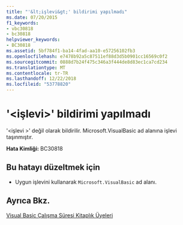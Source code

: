 ```yaml
---
title: "'&lt;işlevi&gt;' bildirimi yapılmadı"
ms.date: 07/20/2015
f1_keywords:
- vbc30818
- bc30818
helpviewer_keywords:
- BC30818
ms.assetid: 5bf784f1-ba14-4fad-aa10-e57256102fb3
ms.openlocfilehash: e7478b92a5c87511ef88d3d5b0901cc16569c0f2
ms.sourcegitcommit: 0888d7b24f475c346a3f444de8d83ec1ca7cd234
ms.translationtype: MT
ms.contentlocale: tr-TR
ms.lasthandoff: 12/22/2018
ms.locfileid: "53778820"
---
```

# <a name="ltfunctiongt-is-not-declared"></a>'&lt;işlevi&gt;' bildirimi yapılmadı
'\<işlevi >' değil olarak bildirilir. Microsoft.VisualBasic ad alanına işlevi taşınmıştır.  
  
 **Hata Kimliği:** BC30818  
  
## <a name="to-correct-this-error"></a>Bu hatayı düzeltmek için  
  
-   Uygun işlevini kullanarak `Microsoft.VisualBasic` ad alanı.  
  
## <a name="see-also"></a>Ayrıca Bkz.  
 [Visual Basic Çalışma Süresi Kitaplık Üyeleri](../../visual-basic/language-reference/runtime-library-members.md)
